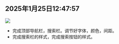 
## 2025年1月25日12:47:57

![](https://bu.dusays.com/2025/01/25/67946d0822df7.png)

- 完成顶部导航栏，搜索栏。调节好字体，颜色，间距。
- 完成搜索栏的样式，完成搜索按钮的样式。

